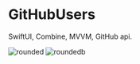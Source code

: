 # GitHubUsers
SwiftUI, Combine, MVVM, GitHub api.

![rounded](https://user-images.githubusercontent.com/95241900/202639414-b49b1164-0343-4b84-ace5-86cd35d876d5.png)
![roundedb](https://user-images.githubusercontent.com/95241900/202639640-f2d11125-d26f-48f8-839a-14d81b723728.png)
